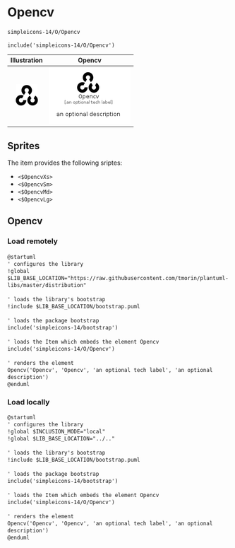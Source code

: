 # Opencv


```text
simpleicons-14/O/Opencv
```

```text
include('simpleicons-14/O/Opencv')
```



| Illustration | Opencv |
| :---: | :---: |
| ![illustration for Illustration](../../simpleicons-14/O/Opencv.png) | ![illustration for Opencv](../../simpleicons-14/O/Opencv.Local.png) |



## Sprites
The item provides the following sriptes:

- `<$OpencvXs>`
- `<$OpencvSm>`
- `<$OpencvMd>`
- `<$OpencvLg>`





## Opencv

### Load remotely
```plantuml
@startuml
' configures the library
!global $LIB_BASE_LOCATION="https://raw.githubusercontent.com/tmorin/plantuml-libs/master/distribution"

' loads the library's bootstrap
!include $LIB_BASE_LOCATION/bootstrap.puml

' loads the package bootstrap
include('simpleicons-14/bootstrap')

' loads the Item which embeds the element Opencv
include('simpleicons-14/O/Opencv')

' renders the element
Opencv('Opencv', 'Opencv', 'an optional tech label', 'an optional description')
@enduml
```

### Load locally
```plantuml
@startuml
' configures the library
!global $INCLUSION_MODE="local"
!global $LIB_BASE_LOCATION="../.."

' loads the library's bootstrap
!include $LIB_BASE_LOCATION/bootstrap.puml

' loads the package bootstrap
include('simpleicons-14/bootstrap')

' loads the Item which embeds the element Opencv
include('simpleicons-14/O/Opencv')

' renders the element
Opencv('Opencv', 'Opencv', 'an optional tech label', 'an optional description')
@enduml
```

